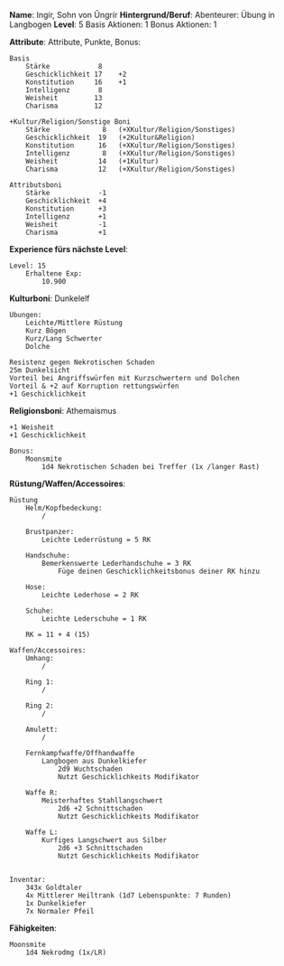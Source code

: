 **Name**:  Ingír, Sohn von Ûngrír
**Hintergrund/Beruf**: Abenteurer: Übung in Langbogen
**Level**: 5
Basis Aktionen: 1
Bonus Aktionen:  1

**Attribute**:
	Attribute, Punkte, Bonus:

	Basis
		Stärke            8    
		Geschicklichkeit 17    +2
		Konstitution     16    +1
		Intelligenz       8    
		Weisheit         13    
		Charisma         12    

	+Kultur/Religion/Sonstige Boni
		Stärke             8   (+XKultur/Religion/Sonstiges)
		Geschicklichkeit  19   (+2Kultur&Religion)
		Konstitution      16   (+XKultur/Religion/Sonstiges)
		Intelligenz        8   (+XKultur/Religion/Sonstiges)
		Weisheit          14   (+1Kultur)
		Charisma          12   (+XKultur/Religion/Sonstiges)

	Attributsboni
		Stärke            -1
		Geschicklichkeit  +4
		Konstitution      +3
		Intelligenz       +1
		Weisheit          -1
		Charisma          +1


**Experience fürs nächste Level**:
	
	Level: 15
		Erhaltene Exp:
			10.900
			


**Kulturboni**:
	Dunkelelf
	
	Übungen:
		Leichte/Mittlere Rüstung
		Kurz Bögen
		Kurz/Lang Schwerter
		Dolche
	
	Resistenz gegen Nekrotischen Schaden
	25m Dunkelsicht
	Vorteil bei Angriffswürfen mit Kurzschwertern und Dolchen
	Vorteil & +2 auf Korruption rettungswürfen
	+1 Geschicklichkeit

**Religionsboni**:
	Athemaismus
	
	+1 Weisheit
	+1 Geschicklichkeit

	Bonus:
		Moonsmite
			1d4 Nekrotischen Schaden bei Treffer (1x /langer Rast)

**Rüstung/Waffen/Accessoires**:  
	
	
	Rüstung
		Helm/Kopfbedeckung:
			/
		
		Brustpanzer:  
			Leichte Lederrüstung = 5 RK  
		
		Handschuhe:
			Bemerkenswerte Lederhandschuhe = 3 RK
				Füge deinen Geschicklichkeitsbonus deiner RK hinzu 
		
		Hose:  
			Leichte Lederhose = 2 RK
		
		Schuhe:
			Leichte Lederschuhe = 1 RK  
		
		RK = 11 + 4 (15)
	
	Waffen/Accessoires:
		Umhang:
			/
		
		Ring 1:
			/
		
		Ring 2:
			/
		
		Amulett:
			/
		
		Fernkampfwaffe/Offhandwaffe
			Langbogen aus Dunkelkiefer
				2d9 Wuchtschaden
				Nutzt Geschicklichkeits Modifikator
		
		Waffe R:
			Meisterhaftes Stahllangschwert
				2d6 +2 Schnittschaden
				Nutzt Geschicklichkeits Modifikator
		
		Waffe L:
			Kurfiges Langschwert aus Silber
				2d6 +3 Schnittschaden
				Nutzt Geschicklichkeits Modifikator 
		
	
	Inventar:
		343x Goldtaler
		4x Mittlerer Heiltrank (1d7 Lebenspunkte: 7 Runden)
		1x Dunkelkiefer 
		7x Normaler Pfeil
	


**Fähigkeiten**:
	
	Moonsmite
		1d4 Nekrodmg (1x/LR)
